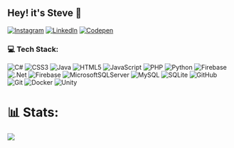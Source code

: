 ## Hey! it's Steve 👋
<!--## 🌐 Socials: -->
[![Instagram](https://img.shields.io/badge/Instagram-%23E4405F.svg?logo=Instagram&logoColor=white)](https://instagram.com/jake_d_dog) [![LinkedIn](https://img.shields.io/badge/LinkedIn-%230077B5.svg?logo=linkedin&logoColor=white)](https://linkedin.com/in/stevenjakefajarillo) [![Codepen](https://img.shields.io/badge/Codepen-000000?logo=codepen&logoColor=white)](https://codepen.io/sateban) 

### 💻 Tech Stack:
![C#](https://img.shields.io/badge/c%23-%23239120.svg?style=flat-square&logo=csharp&logoColor=white) ![CSS3](https://img.shields.io/badge/css3-%231572B6.svg?style=flat-square&logo=css3&logoColor=white) ![Java](https://img.shields.io/badge/java-%23ED8B00.svg?style=flat-square&logo=openjdk&logoColor=white) ![HTML5](https://img.shields.io/badge/html5-%23E34F26.svg?style=flat-square&logo=html5&logoColor=white) ![JavaScript](https://img.shields.io/badge/javascript-%23323330.svg?style=flat-square&logo=javascript&logoColor=%23F7DF1E) ![PHP](https://img.shields.io/badge/php-%23777BB4.svg?style=flat-square&logo=php&logoColor=white) ![Python](https://img.shields.io/badge/python-3670A0?style=flat-square&logo=python&logoColor=ffdd54) ![Firebase](https://img.shields.io/badge/firebase-%23039BE5.svg?style=flat-square&logo=firebase) ![.Net](https://img.shields.io/badge/.NET-5C2D91?style=flat-square&logo=.net&logoColor=white) ![Firebase](https://img.shields.io/badge/firebase-a08021?style=flat-square&logo=firebase&logoColor=ffcd34) ![MicrosoftSQLServer](https://img.shields.io/badge/Microsoft%20SQL%20Server-CC2927?style=flat-square&logo=microsoft%20sql%20server&logoColor=white) ![MySQL](https://img.shields.io/badge/mysql-4479A1.svg?style=flat-square&logo=mysql&logoColor=white) ![SQLite](https://img.shields.io/badge/sqlite-%2307405e.svg?style=flat-square&logo=sqlite&logoColor=white) ![GitHub](https://img.shields.io/badge/github-%23121011.svg?style=flat-square&logo=github&logoColor=white) ![Git](https://img.shields.io/badge/git-%23F05033.svg?style=flat-square&logo=git&logoColor=white) ![Docker](https://img.shields.io/badge/docker-%230db7ed.svg?style=flat-square&logo=docker&logoColor=white) ![Unity](https://img.shields.io/badge/unity-%23000000.svg?style=flat-square&logo=unity&logoColor=white)
# 📊 Stats:
<!--![](https://github-readme-stats.vercel.app/api?username=sateban&theme=dark&hide_border=false&include_all_commits=false&count_private=false)<br/>-->
<!--![](https://github-readme-streak-stats.herokuapp.com/?user=sateban&theme=dark&hide_border=false)<br/>-->
![](https://github-readme-stats.vercel.app/api/top-langs/?username=sateban&theme=dark&hide_border=false&include_all_commits=false&count_private=false&layout=compact)

<!-- Proudly created with GPRM ( https://gprm.itsvg.in ) -->
